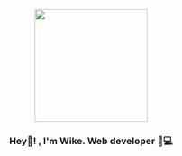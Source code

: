 <p align="center" width="300">
   <img align="center" width="200" src="https://avatars.githubusercontent.com/u/32703862?v=4" />
   <h3 align="center">Hey👋! , I'm Wike. Web developer 🏻‍💻</h3>
</p>

<!--
**wikedev/wikedev** is a ✨ _special_ ✨ repository because its `README.md` (this file) appears on your GitHub profile.

Here are some ideas to get you started:

- 🔭 I’m currently working on ...
- 🌱 I’m currently learning ...
- 👯 I’m looking to collaborate on ...
- 🤔 I’m looking for help with ...
- 💬 Ask me about ...
- 📫 How to reach me: ...
- 😄 Pronouns: ...
- ⚡ Fun fact: ...
-->
